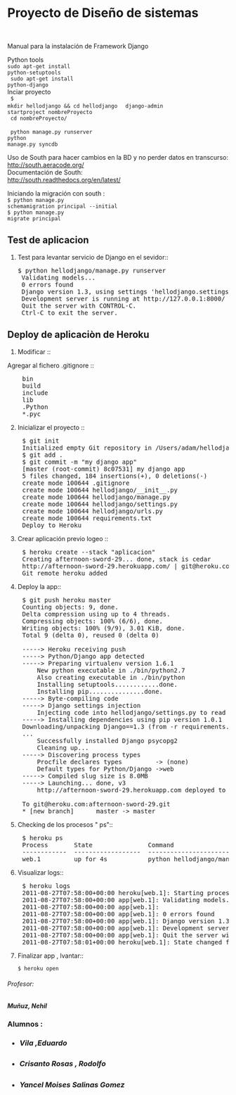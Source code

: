 <h1>Proyecto de Diseño de sistemas</h1> <br>

<font> Manual para la instalación de Framework Django</font> <br>

<font>Python tools</font><br>
<code>sudo apt-get install python-setuptools </code> <br>
<code> sudo apt-get install python-django</code><br>
<font>Inciar proyecto</font> <br>
<code> $ mkdir hellodjango && cd hellodjango </code>
  <code> django-admin startproject nombreProyecto </code><br>
<code> cd nombreProyecto/ </code><br>
<code> python manage.py runserver </code><br>
<code>python manage.py syncdb </code><br>

<storge>Uso de South para hacer cambios en la BD y no perder datos en transcurso:</storge><br>
http://south.aeracode.org/<br>
<storge>Documentación de South:</storge><br>
http://south.readthedocs.org/en/latest/<br>

Iniciando la migración con south : <br>
<code>$ python manage.py schemamigration principal --initial</code> <br>
<code>$ python manage.py migrate principal </code>

Test de aplicacion 
-----------------------------

1. Test para levantar servicio de Django en el sevidor::

	<pre>$ python hellodjango/manage.py runserver
	Validating models...
	0 errors found
	Django version 1.3, using settings 'hellodjango.settings'
	Development server is running at http://127.0.0.1:8000/
	Quit the server with CONTROL-C.
	Ctrl-C to exit the server.</pre>

Deploy de aplicaciòn de Heroku
------------------------------------

1. Modificar   ::

 Agregar al fichero  .gitignore ::
<pre>
	bin
	build
	include
	lib
	.Python
	*.pyc
</pre>
2. Inicializar el proyecto ::

<pre>
	$ git init
	Initialized empty Git repository in /Users/adam/hellodjango/.git/
	$ git add .
	$ git commit -m "my django app"
	[master (root-commit) 8c07531] my django app
	5 files changed, 184 insertions(+), 0 deletions(-)
	create mode 100644 .gitignore
	create mode 100644 hellodjango/__init__.py
	create mode 100644 hellodjango/manage.py
	create mode 100644 hellodjango/settings.py
	create mode 100644 hellodjango/urls.py
	create mode 100644 requirements.txt
	Deploy to Heroku
</pre>

3. Crear aplicación previo logeo ::

<pre>
	$ heroku create --stack "aplicacion"
	Creating afternoon-sword-29... done, stack is cedar
	http://afternoon-sword-29.herokuapp.com/ | git@heroku.com:afternoon-sword-29.git
	Git remote heroku added
</pre>

4. Deploy la app::

<pre>
	$ git push heroku master
	Counting objects: 9, done.
	Delta compression using up to 4 threads.
	Compressing objects: 100% (6/6), done.
	Writing objects: 100% (9/9), 3.01 KiB, done.
	Total 9 (delta 0), reused 0 (delta 0)

	-----> Heroku receiving push
	-----> Python/Django app detected
	-----> Preparing virtualenv version 1.6.1
		New python executable in ./bin/python2.7
		Also creating executable in ./bin/python
		Installing setuptools............done.
		Installing pip...............done.
	-----> Byte-compiling code
	-----> Django settings injection
		Injecting code into hellodjango/settings.py to read from DATABASE_URL
	-----> Installing dependencies using pip version 1.0.1
	Downloading/unpacking Django==1.3 (from -r requirements.txt (line 1))
	...
		Successfully installed Django psycopg2
		Cleaning up...
	-----> Discovering process types
		Procfile declares types         -> (none)
		Default types for Python/Django ->web
	-----> Compiled slug size is 8.0MB
	-----> Launching... done, v3
		http://afternoon-sword-29.herokuapp.com deployed to Heroku

	To git@heroku.com:afternoon-sword-29.git
	* [new branch]      master -> master
</pre>

5. Checking de los procesos " ps"::

<pre>
	$ heroku ps
	Process       State               Command
	------------  ------------------  ------------------------------
	web.1         up for 4s           python hellodjango/manage.py r..
</pre>


6. Visualizar  logs::

<pre>
	$ heroku logs
	2011-08-27T07:58:00+00:00 heroku[web.1]: Starting process with command `python hellodjango/manage.py runserver 0.0.0.0:8642 --noreload`
	2011-08-27T07:58:00+00:00 app[web.1]: Validating models...
	2011-08-27T07:58:00+00:00 app[web.1]: 
	2011-08-27T07:58:00+00:00 app[web.1]: 0 errors found
	2011-08-27T07:58:00+00:00 app[web.1]: Django version 1.3, using settings 'hellodjango.settings'
	2011-08-27T07:58:00+00:00 app[web.1]: Development server is running at http://0.0.0.0:8642/
	2011-08-27T07:58:00+00:00 app[web.1]: Quit the server with CONTROL-C.
	2011-08-27T07:58:01+00:00 heroku[web.1]: State changed from starting to up
</pre>

7. Finalizar app , lvantar::

	<code>$ heroku open</code>
	
<h6>Profesor:</h6><h5>Muñuz, Nehil</h5>
     
<h3> Alumnos : <h3>
<ul>
    <li><h5>Vila ,Eduardo</h5></li>
    <li><h5>Crisanto Rosas , Rodolfo</h5></li>
    <li><h5> Yancel Moises Salinas Gomez </h5></li>
</ul>	
	
